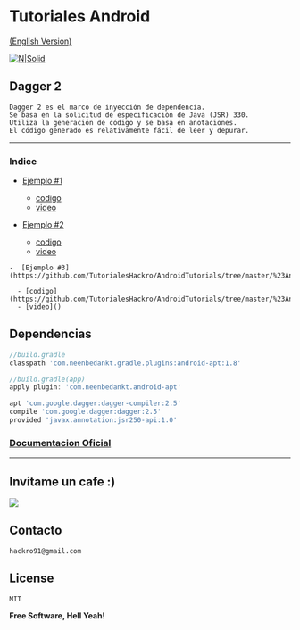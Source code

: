 
# Tutoriales Android

[(English Version)]()  

[![N|Solid](https://cfcdnpull-creativefreedoml.netdna-ssl.com/wp-content/uploads/2013/03/00-android-4-0_icons.png)](https://github.com/TutorialesHackro/AndroidTutorials)


Dagger 2
----
    Dagger 2 es el marco de inyección de dependencia.
    Se basa en la solicitud de especificación de Java (JSR) 330.
    Utiliza la generación de código y se basa en anotaciones.
    El código generado es relativamente fácil de leer y depurar.
----

### Indice
  -  [Ejemplo #1](https://github.com/TutorialesHackro/AndroidTutorials/tree/master/%23AndroidTutorials_Dagger2/Dagger%201)

      - [codigo](https://github.com/TutorialesHackro/AndroidTutorials/tree/master/%23AndroidTutorials_Dagger2/Dagger%201)
      - [video]()

  -  [Ejemplo #2](https://github.com/TutorialesHackro/AndroidTutorials/tree/master/%23AndroidTutorials_Dagger2/Dagger%202)

      - [codigo](https://github.com/TutorialesHackro/AndroidTutorials/tree/master/%23AndroidTutorials_Dagger2/Dagger%202)
      - [video]()

    -  [Ejemplo #3](https://github.com/TutorialesHackro/AndroidTutorials/tree/master/%23AndroidTutorials_Dagger2/Dagger%203)

      - [codigo](https://github.com/TutorialesHackro/AndroidTutorials/tree/master/%23AndroidTutorials_Dagger2/Dagger%203)
      - [video]()  


## Dependencias ##

```gradle
//build.gradle
classpath 'com.neenbedankt.gradle.plugins:android-apt:1.8'

//build.gradle(app)        
apply plugin: 'com.neenbedankt.android-apt'

apt 'com.google.dagger:dagger-compiler:2.5'
compile 'com.google.dagger:dagger:2.5'
provided 'javax.annotation:jsr250-api:1.0'
```
### [Documentacion Oficial](https://google.github.io/dagger/)

----



## Invitame un cafe :)
[![](https://www.paypalobjects.com/en_US/i/btn/btn_donateCC_LG.gif)](https://www.paypal.com/cgi-bin/webscr?cmd=_s-xclick&hosted_button_id=8Z684VNGVFSJA)


## Contacto ##
    hackro91@gmail.com

License
----
    MIT

**Free Software, Hell Yeah!**
